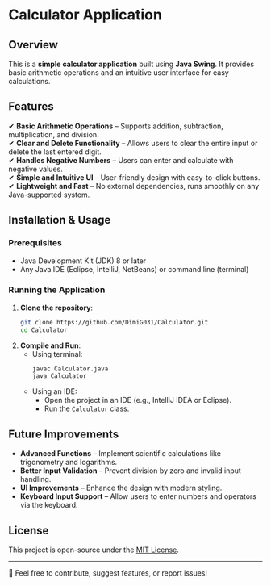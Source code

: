 # Calculator Application

## Overview
This is a **simple calculator application** built using **Java Swing**. It provides basic arithmetic operations and an intuitive user interface for easy calculations.

## Features
✔ **Basic Arithmetic Operations** – Supports addition, subtraction, multiplication, and division.  
✔ **Clear and Delete Functionality** – Allows users to clear the entire input or delete the last entered digit.  
✔ **Handles Negative Numbers** – Users can enter and calculate with negative values.  
✔ **Simple and Intuitive UI** – User-friendly design with easy-to-click buttons.  
✔ **Lightweight and Fast** – No external dependencies, runs smoothly on any Java-supported system.  

## Installation & Usage

### Prerequisites
- Java Development Kit (JDK) 8 or later
- Any Java IDE (Eclipse, IntelliJ, NetBeans) or command line (terminal)

### Running the Application
1. **Clone the repository**:
   ```sh
   git clone https://github.com/DimiG031/Calculator.git
   cd Calculator
   ```
2. **Compile and Run**:
   - Using terminal:
     ```sh
     javac Calculator.java
     java Calculator
     ```
   - Using an IDE:
     - Open the project in an IDE (e.g., IntelliJ IDEA or Eclipse).
     - Run the `Calculator` class.

## Future Improvements
- **Advanced Functions** – Implement scientific calculations like trigonometry and logarithms.  
- **Better Input Validation** – Prevent division by zero and invalid input handling.  
- **UI Improvements** – Enhance the design with modern styling.  
- **Keyboard Input Support** – Allow users to enter numbers and operators via the keyboard.  

## License
This project is open-source under the [MIT License](LICENSE).

---
📩 Feel free to contribute, suggest features, or report issues!
